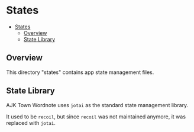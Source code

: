 # States

<!-- TOC -->

- [States](#states)
  - [Overview](#overview)
  - [State Library](#state-library)

<!-- /TOC -->

## Overview
This directory "states" contains app state management files.

## State Library
AJK Town Wordnote uses `jotai` as the standard state management library.

It used to be `recoil`, but since `recoil` was not maintained anymore, it was replaced with `jotai`.